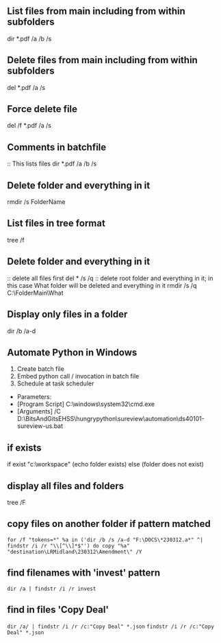 ## List files from main including from within subfolders
dir *.pdf /a /b /s

## Delete files from main including from within subfolders
del *.pdf /a /s

## Force delete file
del /f *.pdf /a /s 

## Comments in batchfile
:: This lists files 
dir *.pdf /a /b /s 

## Delete folder and everything in it
rmdir /s FolderName

## List files in tree format
tree /f

## Delete folder and everything in it
:: delete all files first
del * /s /q
:: delete root folder and everything in it; in this case What folder will be deleted and everything in it
rmdir /s /q C:\FolderMain\What

## Display only files in a folder
dir /b /a-d

## Automate Python in Windows
1. Create batch file
2. Embed python call / invocation in batch file
3. Schedule at task scheduler
  - Parameters: 
  - [Program Script] C:\windows\system32\cmd.exe
  - [Arguments] /C D:\BitsAndGitsEHSS\hungrypython\sureview\automation\ds40101-sureview-us.bat


## if exists
if exist "c:\workspace\" (echo folder exists) else (folder does not exist)


## display all files and folders
tree /F

## copy files on another folder if pattern matched
`for /f "tokens=*" %a in ('dir /b /s /a-d "F:\DOCS\*230312.a*" ^| findstr /i /r "\\[^\\]*$"') do copy "%a" "destination\LRMidland\230312\Amendment\" /Y`

## find filenames with 'invest' pattern
`dir /a | findstr /i /r invest`

## find in files 'Copy Deal'
`dir /a/ | findstr /i /r /c:"Copy Deal" *.json`
`findstr /i /r /c:"Copy Deal" *.json`
